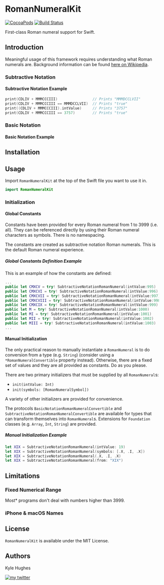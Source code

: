 # RomanNumeralKit

[![CocoaPods](https://img.shields.io/cocoapods/v/RomanNumeralKit.svg)]()
[![Build Status](https://travis-ci.org/kylehughes/RomanNumeralKit.svg?branch=mainline)](https://travis-ci.org/kylehughes/RomanNumeralKit)

First-class Roman numeral support for Swift.

## Introduction

Meaningful usage of this framework requires understanding what Roman numerals are. Background information can be found [here on Wikipedia](https://en.wikipedia.org/wiki/Roman_numerals).

### Subtractive Notation

#### Subtractive Notation Example

```swift
print(CDLIV + MMMCCCIII)                // Prints "MMMDCCLVII"
print(CDLIV + MMMCCCIII == MMMDCCLVII)  // Prints "true"
print((CDLIV + MMMCCCIII).intValue)     // Prints "3757"
print(CDLIV + MMMCCCIII == 3757)        // Prints "true"
```

### Basic Notation

#### Basic Notation Example

## Installation

## Usage

Import `RomanNumeralKit` at the top of the Swift file you want to use it in.

```swift
import RomanNumeralKit
```

### Initialization

#### Global Constants

Constants have been provided for every Roman numeral from 1 to 3999 (i.e. all). They can be referenced directly by using their Roman numeral characters as symbols. There is no namespacing.

The constants are created as subtractive notation Roman numerals. This is the default Roman numeral experience.

##### Global Constants Definition Example

This is an example of how the constants are defined:

```swift
...
public let CMXCV = try! SubtractiveNotationRomanNumeral(intValue:995)
public let CMXCVI = try! SubtractiveNotationRomanNumeral(intValue:996)
public let CMXCVII = try! SubtractiveNotationRomanNumeral(intValue:997)
public let CMXCVIII = try! SubtractiveNotationRomanNumeral(intValue:998)
public let CMXCIX = try! SubtractiveNotationRomanNumeral(intValue:999)
public let M = try! SubtractiveNotationRomanNumeral(intValue:1000)
public let MI = try! SubtractiveNotationRomanNumeral(intValue:1001)
public let MII = try! SubtractiveNotationRomanNumeral(intValue:1002)
public let MIII = try! SubtractiveNotationRomanNumeral(intValue:1003)
...
```

#### Manual Initialization

The only practical reason to manually instantiate a `RomanNumeral` is to do conversion from a type (e.g. `String`) (consider using a `*RomanNumeralConvertible` property instead). Otherwise, there are a fixed set of values and they are all provided as constants. Do as you please.

There are two primary initializers that must be supplied by all `RomanNumeral`s:
- `init(intValue: Int)`
- `init(symbols: [RomanNumeralSymbol])`

A variety of other initializers are provided for convenience.

The protocols `BasicNotationRomanNumeralConvertible` and `SubtractiveNotationRomanNumeralConvertible` are available for types that can transform themselves into `RomanNumeral`s. Extensions for `Foundation` classes (e.g. `Array`, `Int`, `String`) are provided.

##### Manual Initialization Example

```swift
let XIX = SubtractiveNotationRomanNumeral(intValue: 19)
let XIX = SubtractiveNotationRomanNumeral(symbols: [.X, .I, .X])
let XIX = SubtractiveNotationRomanNumeral(.X, .I, .X)
let XIX = SubtractiveNotationRomanNumeral(from: "XIX")
```

## Limitations

### Fixed Numerical Range

Most* programs don't deal with numbers higher than 3999.

### iPhone & macOS Names

## License

`RomanNumeralKit` is available under the MIT License.

## Authors

Kyle Hughes

[![my twitter][1.1]][1]

[1.1]: https://img.shields.io/badge/Twitter-@KyleHughes-blue.svg?style=flat-square
[1]: https://www.twitter.com/KyleHughes